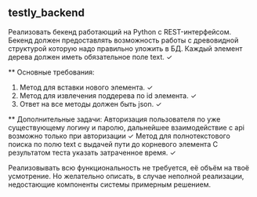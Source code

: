 ## testly_backend

Реализовать бекенд работающий на Python с REST-интерфейсом. Бекенд должен предоставлять
возможность работы с древовидной структурой которую надо правильно уложить в БД. Каждый элемент
дерева должен иметь обязательное поле text. ✓


** Основные требования:
1. Метод для вставки нового элемента. ✓
2. Метод для извлечения поддерева по id элемента. ✓
3. Ответ на все методы должен быть json. ✓


** Дополнительные задачи:
Авторизация пользователя по уже существующему логину и паролю, дальнейшее взаимодействие с
api возможно только при авторизации ✓ 
Метод для полнотекстового поиска по полю text с выдачей пути до корневого элемента
С результатом теста указать затраченное время. ✓


Реализовывать всю функциональность не требуется, её объём на твоё усмотрение.
Но желательно описать, в случае неполной реализации, недостающие компоненты системы примерным
решением.
